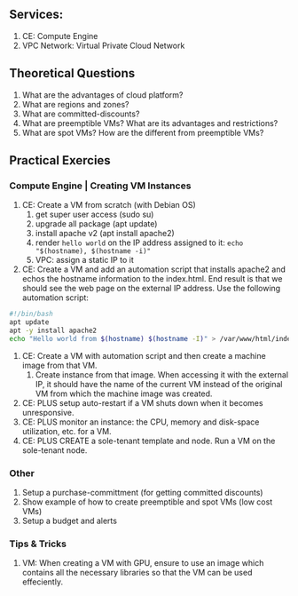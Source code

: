
## Services:
1. CE: Compute Engine
1. VPC Network: Virtual Private Cloud Network

## Theoretical Questions
1. What are the advantages of cloud platform?
1. What are regions and zones?
1. What are committed-discounts?
1. What are preemptible VMs?  What are its advantages and restrictions?
1. What are spot VMs?  How are the different from preemptible VMs?

## Practical Exercies

### Compute Engine | Creating VM Instances
1. CE: Create a VM from scratch (with Debian OS)
    1. get super user access (sudo su)
    1. upgrade all package (apt update)
    1. install apache v2 (apt install apache2)
    1. render `hello world` on the IP address assigned to it: `echo "$(hostname), $(hostname -i)"`
    1. VPC: assign a static IP to it
1. CE: Create a VM and add an automation script that installs apache2 and echos the hostname information to the index.html.  End result is that we should see the web page on the external IP address.  Use the following automation script:
```bash
#!/bin/bash
apt update 
apt -y install apache2
echo "Hello world from $(hostname) $(hostname -I)" > /var/www/html/index.html
```
1. CE: Create a VM with automation script and then create a machine image from that VM.
    1. Create instance from that image.  When accessing it with the external IP, it should have the name of the current VM instead of the original VM from which the machine image was created. 
1. CE: PLUS setup auto-restart if a VM shuts down when it becomes unresponsive.
1. CE: PLUS monitor an instance: the CPU, memory and disk-space utilization, etc. for a VM.
1. CE: PLUS CREATE a sole-tenant template and node.  Run a VM on the sole-tenant node. 

### Other
1. Setup a purchase-committment (for getting committed discounts)
1. Show example of how to create preemptible and spot VMs (low cost VMs)
1. Setup a budget and alerts

### Tips & Tricks
1. VM: When creating a VM with GPU, ensure to use an image which contains all the necessary libraries so that the VM can be used effeciently.
